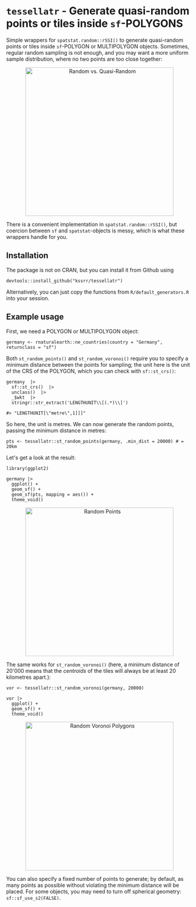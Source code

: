 # `tessellatr` - Generate quasi-random points or tiles inside `sf`-POLYGONS

Simple wrappers for `spatstat.random::rSSI()` to generate quasi-random points or tiles inside `sf`-POLYGON or MULTIPOLYGON objects. Sometimes, regular random sampling is not enough, and you may want a more uniform sample distribution, where no two points are too close together:

<p align="center"><img src="https://github.com/kssrr/tessellatr/assets/121236725/b880c106-2d45-41bf-bc1a-7bad76a16b47" alt="Random vs. Quasi-Random" width="400"></p>

There is a convenient implementation in `spatstat.random::rSSI()`, but coercion between `sf` and `spatstat`-objects is messy, which is what these wrappers handle for you. 

## Installation

The package is not on CRAN, but you can install it from Github using

```
devtools::install_github("kssrr/tessellatr")
```

Alternatively, you can just copy the functions from `R/default_generators.R` into your session.

## Example usage

First, we need a POLYGON or MULTIPOLYGON object:

```{r}
germany <- rnaturalearth::ne_countries(country = "Germany", returnclass = "sf")
```

 Both `st_random_points()` and `st_random_voronoi()` require you to specify a minimum distance between the points for sampling; the unit here is the unit of the CRS of the POLYGON, which you can check with `sf::st_crs()`:

```{r}
germany  |> 
  sf::st_crs()  |> 
  unclass()  |> 
  _$wkt  |> 
  stringr::str_extract('LENGTHUNIT\\[(.*)\\]')

#> "LENGTHUNIT[\"metre\",1]]]"
```

So here, the unit is metres. We can now generate the random points, passing the minimum distance in metres:

```{r}
pts <- tessellatr::st_random_points(germany, .min_dist = 20000) # = 20km
```

Let's get a look at the result:

```{r}
library(ggplot2)

germany |> 
  ggplot() +
  geom_sf() +
  geom_sf(pts, mapping = aes()) +
  theme_void()
```

<p align="center"><img src="https://github.com/kssrr/tessellatr/assets/121236725/71a1d871-8380-4a80-904e-71dca130fcb2" alt="Random Points" width="400"></p>

The same works for `st_random_voronoi()` (here, a minimum distance of 20'000 means that the _centroids_ of the tiles will always be at least 20 kilometres apart.):

```{r}
vor <- tessellatr::st_random_voronoi(germany, 20000)

vor |> 
  ggplot() +
  geom_sf() +
  theme_void()
```

<p align="center"><img src="https://github.com/kssrr/tessellatr/assets/121236725/2bca6da5-2cdd-4c56-b8cc-e679876dea02" alt="Random Voronoi Polygons" width="400"></p>

You can also specify a fixed number of points to generate; by default, as many points as possible without violating the minimum distance will be placed. For some objects, you may need to turn off spherical geometry: `sf::sf_use_s2(FALSE)`.
